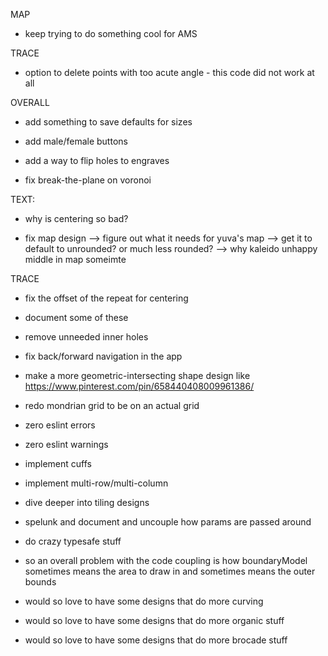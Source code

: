 MAP
- keep trying to do something cool for AMS

TRACE
- option to delete points with too acute angle - this code did not work at all

OVERALL
- add something to save defaults for sizes
- add male/female buttons

- add a way to flip holes to engraves

- fix break-the-plane on voronoi

TEXT:
- why is centering so bad?

- fix map design
--> figure out what it needs for yuva's map
--> get it to default to unrounded? or much less rounded?
--> why kaleido unhappy middle in map someimte

TRACE
- fix the offset of the repeat for centering
- document some of these
- remove unneeded inner holes

- fix back/forward navigation in the app

- make a more geometric-intersecting shape design like https://www.pinterest.com/pin/658440408009961386/


- redo mondrian grid to be on an actual grid

- zero eslint errors
- zero eslint warnings

- implement cuffs
- implement multi-row/multi-column
- dive deeper into tiling designs

- spelunk and document and uncouple how params are passed around

- do crazy typesafe stuff

- so an overall problem with the code coupling is how boundaryModel sometimes means the area to draw in and sometimes means the outer bounds

- would so love to have some designs that do more curving
- would so love to have some designs that do more organic stuff
- would so love to have some designs that do more brocade stuff


